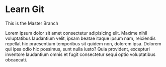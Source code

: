 # Learn Git

This is the Master Branch


Lorem ipsum dolor sit amet consectetur adipisicing elit. Maxime nihil voluptatibus
laudantium velit, ipsam beatae itaque ipsum nam, reiciendis repellat hic praesentium
temporibus sit quidem non, dolorem ipsa. Dolorem qui ipsa odio hic possimus, sunt nulla iusto?
Quia provident, excepturi inventore laudantium omnis et fugit consectetur sequi
optio voluptatibus obcaecati.
